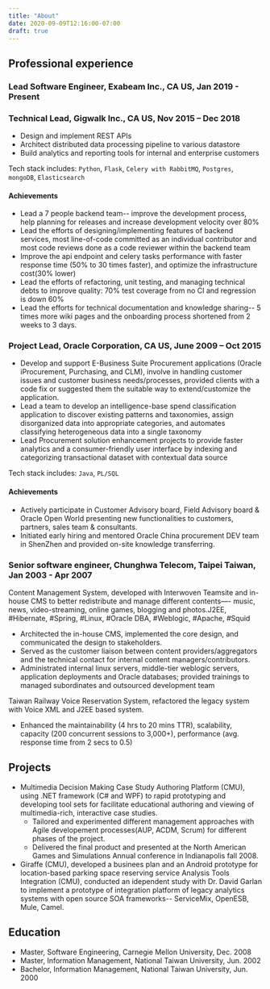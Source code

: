 ```yaml
---
title: "About"
date: 2020-09-09T12:16:00-07:00
draft: true
---
```

## Professional experience
### Lead Software Engineer, Exabeam Inc., CA US, Jan 2019 - Present

### Technical Lead, Gigwalk Inc., CA US, Nov 2015 – Dec 2018
- Design and implement REST APIs
- Architect distributed data processing pipeline to various datastore
- Build analytics and reporting tools for internal and enterprise customers

Tech stack includes: `Python`, `Flask`, `Celery with RabbitMQ`, `Postgres`, `mongoDB`, `Elasticsearch`

#### Achievements
- Lead a 7 people backend team-- improve the development process, help planning for releases and increase development velocity over 80%
- Lead the efforts of designing/implementing features of backend services, most line-of-code committed as an individual contributor and most code reviews done as a code reviewer within the backend team
- Improve the api endpoint and celery tasks performance with faster response time (50% to 30 times faster), and optimize the infrastructure cost(30% lower)
- Lead the efforts of refactoring, unit testing, and managing technical debts to improve quality: 70% test coverage from no CI and regression is down 60%
- Lead the efforts for technical documentation and knowledge sharing-- 5 times more wiki pages and the onboarding process shortened from 2 weeks to 3 days.
### Project Lead, Oracle Corporation, CA US, June 2009 – Oct 2015
- Develop and support E-Business Suite Procurement applications (Oracle iProcurement, Purchasing, and CLM), involve in handling customer issues and customer business needs/processes, provided clients with a code fix or suggested them the suitable way to extend/customize the application.
- Lead a team to develop an intelligence-base spend classification application to discover existing patterns and taxonomies, assign disorganized data into appropriate categories, and automates classifying heterogeneous data into a single taxonomy
- Lead Procurement solution enhancement projects to provide faster analytics and a consumer-friendly user interface by indexing and categorizing transactional dataset with contextual data source

Tech stack includes: `Java`, `PL/SQL`

#### Achievements
- Actively participate in Customer Advisory board, Field Advisory board & Oracle Open World presenting new functionalities to customers, partners, sales team & consultants.
- Initiated early hiring and mentored Oracle China procurement DEV team in ShenZhen and provided on-site knowledge transferring.

### Senior software engineer, Chunghwa Telecom, Taipei Taiwan, Jan 2003 - Apr 2007
Content Management System, developed with Interwoven Teamsite and in-house CMS to better redistribute and manage different contents—- music, news, video-streaming, online games, blogging and photos.J2EE, #Hibernate, #Spring, #Linux, #Oracle DBA, #Weblogic, #Apache, #Squid
- Architected the in-house CMS, implemented the core design, and communicated the design to stakeholders.
- Served as the customer liaison between content providers/aggregators and the technical contact for internal content managers/contributors.
- Administrated internal linux servers, middle-tier weblogic servers, application deployments and Oracle databases; provided trainings to managed subordinates and outsourced development team

Taiwan Railway Voice Reservation System, refactored the legacy system with Voice XML and J2EE based system.
- Enhanced the maintainability (4 hrs to 20 mins TTR), scalability, capacity (200 concurrent sessions to 3,000+), performance (avg. response time from 2 secs to 0.5)

## Projects
- Multimedia Decision Making Case Study Authoring Platform (CMU), using .NET framework (C# and WPF) to rapid prototyping and developing tool sets for facilitate educational authoring and viewing of multimedia-rich, interactive case studies.
  - Tailored and experimented different management approaches with Agile developement processes(AUP, ACDM, Scrum) for different phases of the project.
  - Delivered the final product and presented at the North American Games and Simulations Annual conference in Indianapolis fall 2008.
- Giraffe (CMU), developed a businees plan and an Android prototype for location-based parking space reserving service
Analysis Tools Integration (CMU), conducted an idependent study with Dr. David Garlan to implement a prototype of integration platform of legacy analytics systems with open source SOA frameworks-- ServiceMix, OpenESB, Mule, Camel.
## Education
- Master, Software Engineering, Carnegie Mellon University, Dec. 2008
- Master, Information Management, National Taiwan University, Jun. 2002
- Bachelor, Information Management, National Taiwan University, Jun. 2000
